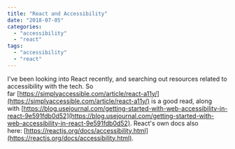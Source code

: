 ```yaml
---
title: "React and Accessibility"
date: "2018-07-05"
categories: 
  - "accessibility"
  - "react"
tags: 
  - "accessibility"
  - "react"
---
```


I've been looking into React recently, and searching out resources related to accessibility with the tech. So far [https://simplyaccessible.com/article/react-a11y/](https://simplyaccessible.com/article/react-a11y/) is a good read, along with [https://blog.usejournal.com/getting-started-with-web-accessibility-in-react-9e591fdb0d52](https://blog.usejournal.com/getting-started-with-web-accessibility-in-react-9e591fdb0d52). React's own docs also here: [https://reactjs.org/docs/accessibility.html](https://reactjs.org/docs/accessibility.html).
